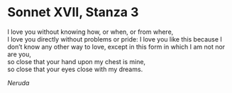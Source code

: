 
# Sonnet XVII, Stanza 3

I love you without knowing how, or when, or from where,   
I love you directly without problems or pride:
I love you like this because I don’t know any other way to love,
except in this form in which I am not nor are you,   
so close that your hand upon my chest is mine,   
so close that your eyes close with my dreams.

*Neruda*
